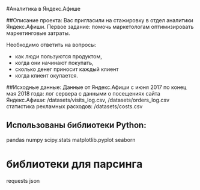 #Аналитика в Яндекс.Афише

##Описание проекта: 
Вас пригласили на стажировку в отдел аналитики Яндекс.Афиши. 
Первое задание: помочь маркетологам оптимизировать маркетинговые затраты.

Необходимо ответить на вопросы:
- как люди пользуются продуктом,
- когда они начинают покупать,
- сколько денег приносит каждый клиент
- когда клиент окупается.

##Исходные данные: 
Данные от Яндекс.Афиши с июня 2017 по конец мая 2018 года:
лог сервера с данными о посещениях сайта Яндекс.Афиши: /datasets/visits_log.csv, /datasets/orders_log.csv
статистика рекламных расходов:   /datasets/costs.csv


## Использованы библиотеки Python:
pandas
numpy
scipy.stats
matplotlib.pyplot 
seaborn 

# библиотеки для парсинга
requests
json 